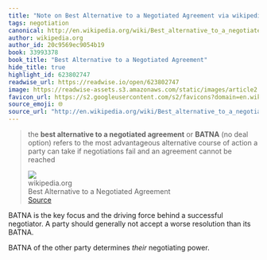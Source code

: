 ```yaml
---
title: "Note on Best Alternative to a Negotiated Agreement via wikipedia.org"
tags: negotiation
canonical: http://en.wikipedia.org/wiki/Best_alternative_to_a_negotiated_agreement
author: wikipedia.org
author_id: 20c9569ec9054b19
book: 33993378
book_title: "Best Alternative to a Negotiated Agreement"
hide_title: true
highlight_id: 623802747
readwise_url: https://readwise.io/open/623802747
image: https://readwise-assets.s3.amazonaws.com/static/images/article2.74d541386bbf.png
favicon_url: https://s2.googleusercontent.com/s2/favicons?domain=en.wikipedia.org
source_emoji: 🌐
source_url: "http://en.wikipedia.org/wiki/Best_alternative_to_a_negotiated_agreement#:~:text=the%20**best%20alternative,cannot%20be%20reached"
---
```


> the **best alternative to a negotiated agreement** or **BATNA** (no deal option) refers to the most advantageous alternative course of action a party can take if negotiations fail and an agreement cannot be reached
> <div class="quoteback-footer"><div class="quoteback-avatar"><img class="mini-favicon" src="https://s2.googleusercontent.com/s2/favicons?domain=en.wikipedia.org"></div><div class="quoteback-metadata"><div class="metadata-inner"><span style="display:none">FROM:</span><div aria-label="wikipedia.org" class="quoteback-author"> wikipedia.org</div><div aria-label="Best Alternative to a Negotiated Agreement" class="quoteback-title"> Best Alternative to a Negotiated Agreement</div></div></div><div class="quoteback-backlink"><a target="_blank" aria-label="go to the full text of this quotation" rel="noopener" href="http://en.wikipedia.org/wiki/Best_alternative_to_a_negotiated_agreement#:~:text=the%20**best%20alternative,cannot%20be%20reached" class="quoteback-arrow"> Source</a></div></div>

BATNA is the key focus and the driving force behind a successful negotiator. A party should generally not accept a worse resolution than its BATNA.

BATNA of the other party determines _their_ negotiating power.